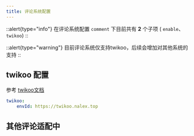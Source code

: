 ```yaml
---
title: 评论系统配置
---
```


::alert{type="info"}
在评论系统配置 `comment` 下目前共有 **2** 个子项 ( `enable`、`twikoo`)
::

::alert{type="warning"}
目前评论系统仅支持twikoo，后续会增加对其他系统的支持
::

## twikoo 配置
参考 [twikoo文档](https://twikoo.js.org)

```yaml [_config.acrylic.yml]
twikoo:
    envId: https://twikoo.nalex.top
```

## 其他评论适配中
